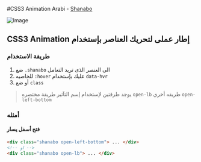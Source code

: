 #CSS3 Animation Arabi - [Shanabo](http://elmahdimahmoud.github.io/shanabo/)


![Image](https://raw.github.com/ElmahdiMahmoud/shanabo/gh-pages/assets/images/logo.png)

## CSS3 Animation إطار عملى لتحريك العناصر بإستخدام 



### طريقة الاستخدام

1.  ضع `.shanabo` الى العنصر الذى تريد التعامل 
2.  للخاصيه `:hover` عليك بإستخدام `data-hvr`
3.  أو ضع `class` 

> يوجد طرقتين لإستخدام إسم التآثير 
> طريقة مختصره `open-lb`
> طريقه أخري `open-left-bottom`

### أمثله

#### فتح أسفل يسار

```html
<div class="shanabo open-left-bottom"> ... </div>
<!-- او -->
<div class="shanabo open-lb"> ... </div>
```
